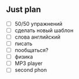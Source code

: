 ## Just plan
- [ ] 50/50 упражнений
- [ ] сделать новый шаблон
- [ ] слова английский
- [ ] писать
- [ ] пообщаться? 
- [ ] физика
- [ ] MP3 player
- [ ] second phon
